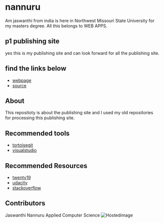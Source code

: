 # nannuru
Am jaswanthi from india is here in Northwest Missouri State University for my masters degree. All this belongs to WEB APPS.
## p1 publishing site
yes this is my publishing site and can look forward for all the publishing site.
## find the links below
- [webpage](https://github.com/JaswanthiNannuru)
- [source](https://github.com/JaswanthiNannuru/working-with-markdown)
## About
This repositoty is about the publishing site and I used my old repositories for processing this publishing site.
## Recommended tools
- [tortoisegit](https://tortoisegit.org/)
- [visualstudio](https://code.visualstudio.com/)
## Recommended Resources
- [twenty19](http://www.twenty19.com/)
- [udacity](https://www.udacity.com/)
- [stackoverflow](https://stackoverflow.com/)
## Contributors
Jaswanthi Nannuru
Applied Computer Science
![Hostedimage](https://en.wikipedia.org/wiki/Rose#/media/File:Roses_Boutons_FR_2012.jpg)
